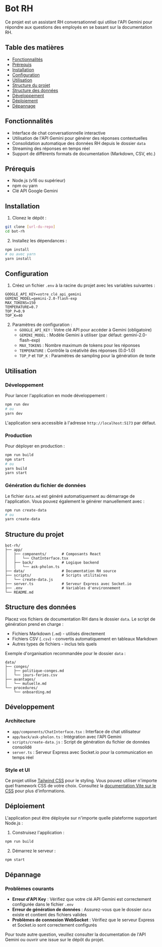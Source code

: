 # Bot RH

Ce projet est un assistant RH conversationnel qui utilise l'API Gemini pour répondre aux questions des employés en se basant sur la documentation RH.

## Table des matières

- [Fonctionnalités](#fonctionnalités)
- [Prérequis](#prérequis)
- [Installation](#installation)
- [Configuration](#configuration)
- [Utilisation](#utilisation)
- [Structure du projet](#structure-du-projet)
- [Structure des données](#structure-des-données)
- [Développement](#développement)
- [Déploiement](#déploiement)
- [Dépannage](#dépannage)

## Fonctionnalités

- Interface de chat conversationnelle interactive
- Utilisation de l'API Gemini pour générer des réponses contextuelles
- Consolidation automatique des données RH depuis le dossier `data`
- Streaming des réponses en temps réel
- Support de différents formats de documentation (Markdown, CSV, etc.)

## Prérequis

- Node.js (v16 ou supérieur)
- npm ou yarn
- Clé API Google Gemini

## Installation

1. Clonez le dépôt :
```bash
git clone [url-du-repo]
cd bot-rh
```

2. Installez les dépendances :
```bash
npm install
# ou avec yarn
yarn install
```

## Configuration

1. Créez un fichier `.env` à la racine du projet avec les variables suivantes :

```
GOOGLE_API_KEY=votre_clé_api_gemini
GEMINI_MODEL=gemini-2.0-flash-exp
MAX_TOKENS=150
TEMPERATURE=0.7
TOP_P=0.9
TOP_K=40
```

2. Paramètres de configuration :
   - `GOOGLE_API_KEY` : Votre clé API pour accéder à Gemini (obligatoire)
   - `GEMINI_MODEL` : Modèle Gemini à utiliser (par défaut: gemini-2.0-flash-exp)
   - `MAX_TOKENS` : Nombre maximum de tokens pour les réponses
   - `TEMPERATURE` : Contrôle la créativité des réponses (0.0-1.0)
   - `TOP_P` et `TOP_K` : Paramètres de sampling pour la génération de texte

## Utilisation

### Développement

Pour lancer l'application en mode développement :

```bash
npm run dev
# ou
yarn dev
```

L'application sera accessible à l'adresse `http://localhost:5173` par défaut.

### Production

Pour déployer en production :

```bash
npm run build
npm start
# ou
yarn build
yarn start
```

### Génération du fichier de données

Le fichier `data.md` est généré automatiquement au démarrage de l'application. Vous pouvez également le générer manuellement avec :

```bash
npm run create-data
# ou
yarn create-data
```

## Structure du projet

```
bot-rh/
├── app/
│   ├── components/       # Composants React
│   │   └── ChatInterface.tsx
│   ├── back/             # Logique backend
│   │   └── ask-pholon.ts
├── data/                 # Documentation RH source
├── scripts/              # Scripts utilitaires
│   └── create-data.js
├── server.ts             # Serveur Express avec Socket.io
├── .env                  # Variables d'environnement
└── README.md
```

## Structure des données

Placez vos fichiers de documentation RH dans le dossier `data`. Le script de génération prend en charge :

- Fichiers Markdown (`.md`) - utilisés directement
- Fichiers CSV (`.csv`) - convertis automatiquement en tableaux Markdown
- Autres types de fichiers - inclus tels quels

Exemple d'organisation recommandée pour le dossier `data` :
```
data/
├── conges/
│   ├── politique-conges.md
│   └── jours-feries.csv
├── avantages/
│   └── mutuelle.md
└── procedures/
    └── onboarding.md
```

## Développement

### Architecture

- `app/components/ChatInterface.tsx` : Interface de chat utilisateur
- `app/back/ask-pholon.ts` : Intégration avec l'API Gemini
- `scripts/create-data.js` : Script de génération du fichier de données consolidé
- `server.ts` : Serveur Express avec Socket.io pour la communication en temps réel

### Style et UI

Ce projet utilise [Tailwind CSS](https://tailwindcss.com/) pour le styling. Vous pouvez utiliser n'importe quel framework CSS de votre choix. Consultez la [documentation Vite sur le CSS](https://vitejs.dev/guide/features.html#css) pour plus d'informations.

## Déploiement

L'application peut être déployée sur n'importe quelle plateforme supportant Node.js :

1. Construisez l'application :
```bash
npm run build
```

2. Démarrez le serveur :
```bash
npm start
```

## Dépannage

### Problèmes courants

- **Erreur d'API Key** : Vérifiez que votre clé API Gemini est correctement configurée dans le fichier `.env`
- **Erreur de génération de données** : Assurez-vous que le dossier `data` existe et contient des fichiers valides
- **Problèmes de connexion WebSocket** : Vérifiez que le serveur Express et Socket.io sont correctement configurés

Pour toute autre question, veuillez consulter la documentation de l'API Gemini ou ouvrir une issue sur le dépôt du projet.
